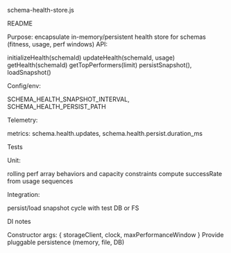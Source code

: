 schema-health-store.js


README

Purpose: encapsulate in-memory/persistent health store for schemas (fitness, usage, perf windows)
API:

initializeHealth(schemaId)
updateHealth(schemaId, usage)
getHealth(schemaId)
getTopPerformers(limit)
persistSnapshot(), loadSnapshot()


Config/env:

SCHEMA_HEALTH_SNAPSHOT_INTERVAL, SCHEMA_HEALTH_PERSIST_PATH


Telemetry:

metrics: schema.health.updates, schema.health.persist.duration_ms





Tests

Unit:

rolling perf array behaviors and capacity constraints
compute successRate from usage sequences


Integration:

persist/load snapshot cycle with test DB or FS





DI notes

Constructor args: { storageClient, clock, maxPerformanceWindow }
Provide pluggable persistence (memory, file, DB)